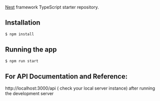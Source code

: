 

[Nest](https://github.com/nestjs/nest) framework TypeScript starter repository.

## Installation

```bash
$ npm install
```

## Running the app

```bash
$ npm run start
```


## For API Documentation and Reference:
http://localhost:3000/api
( check your local server instance)
after running the development server
